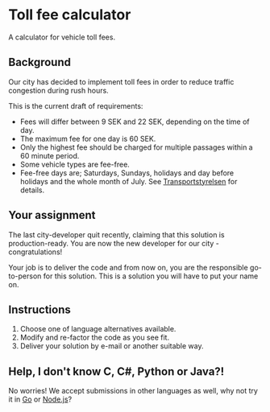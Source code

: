 # Toll fee calculator
A calculator for vehicle toll fees.

## Background
Our city has decided to implement toll fees in order to reduce traffic
congestion during rush hours.

This is the current draft of requirements:

*   Fees will differ between 9 SEK and 22 SEK, depending on the time of day.
*   The maximum fee for one day is 60 SEK.
*   Only the highest fee should be charged for multiple passages within a 60
    minute period.
*   Some vehicle types are fee-free.
*   Fee-free days are; Saturdays, Sundays, holidays and day before holidays and
    the whole month of July. See [Transportstyrelsen][] for details.

## Your assignment
The last city-developer quit recently, claiming that this solution is
production-ready. You are now the new developer for our city - congratulations!

Your job is to deliver the code and from now on, you are the responsible
go-to-person for this solution. This is a solution you will have to put your
name on.

## Instructions

1.  Choose one of language alternatives available.
2.  Modify and re-factor the code as you see fit.
3.  Deliver your solution by e-mail or another suitable way.

## Help, I don't know C, C#, Python or Java?!
No worries! We accept submissions in other languages as well, why not try it in
[Go][] or [Node.js][]?


[Transportstyrelsen]: https://transportstyrelsen.se/sv/vagtrafik/Trangselskatt/Trangselskatt-i-goteborg/Tider-och-belopp-i-Goteborg/
    "Trängselskatt i Göteborg - Transportstyrelsen"
[Go]: https://golang.org
[Node.js]: https://nodejs.org
